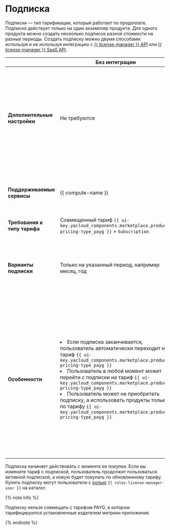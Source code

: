 # Подписка

Подписки — тип тарификации, который работает по предоплате. Подписка действует только на один экземпляр продукта. Для одного продукта можно создать несколько подписок разной стоимости на разные периоды. Создать подписку можно двумя способами: используя и не используя интеграцию с [{{ license-manager }} API](../license-manager/api-ref/quickstart.md) или [{{ license-manager }} SaaS API](../license-manager/saas/api-ref/quickstart.md).

|   | **Без интеграции** | **С интеграцией** |
|---|----------------|---------------|
| **Дополнительные настройки** | Не требуются | Необходимо самостоятельно [настроить интеграцию](../operations/license-manager-integration.md) с {{ license-manager }} API или {{ license-manager }} SaaS API и доработать код своего приложения, чтобы проверять статус подписок, их типы и реализовать соответствующую бизнес-логику |
| **Поддерживаемые сервисы** | {{ compute-name }} | {{ compute-name }}, {{ managed-k8s-name }}, SaaS, в будущем планируется поддержка других сервисов |
| **Требования к типу тарифа** | Совмещенный тариф `{{ ui-key.yacloud_components.marketplace.product-pricing-type_payg }}` + `Subscription` | Только `Subscription` |
| **Варианты подписки** | Только на указанный период, например месяц, год | Доступны не только подписки на указанный период, но и пользовательские, например подписка на количество пользователей в месяц и т.п. |
| **Особенности** | <li>Если подписка заканчивается, пользователь автоматически переходит на тариф `{{ ui-key.yacloud_components.marketplace.product-pricing-type_payg }}`</li><li>Пользователь в любой момент может перейти с подписки на тариф `{{ ui-key.yacloud_components.marketplace.product-pricing-type_payg }}`</li><li>Пользователь может не приобретать подписку, а использовать продукты только по тарифу `{{ ui-key.yacloud_components.marketplace.product-pricing-type_payg }}`</li> | <li>Если подписка заканчивается, продукт перестает работать</li><li>Партнер самостоятельно контролирует учет потребления и ограничения для пользователей при превышении лимитов</li><li>При запуске продукта пользователь должен привязать [сервисный аккаунт](../../iam/concepts/users/service-accounts.md) с ролями `{{ roles-license-manager-user }}` и `{{ roles-license-manager-subscription-agent }}`, иначе продукт не будет работать</li> |

Подписка начинает действовать с момента ее покупки. Если вы измените тариф с подпиской, пользователь продолжит пользоваться активной подпиской, а новую будет покупать по обновленному тарифу. Купить подписку могут пользователи с [ролью](../../iam/concepts/access-control/roles.md) `{{ roles-license-manager-user }}` на каталог.

{% note info %}

Подписку нельзя совмещать с тарифом PAYG, в котором тарифицируются установленные издателем метрики приложения.

{% endnote %}
